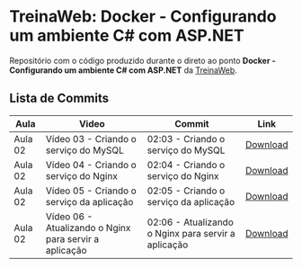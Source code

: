 # TreinaWeb: Docker - Configurando um ambiente C# com ASP.NET

Repositório com o código produzido durante o direto ao ponto **Docker - Configurando um ambiente C# com ASP.NET** da [TreinaWeb](https://www.treinaweb.com.br/).

## Lista de Commits

| Aula    | Video                                                  | Commit                                              | Link                                                                                                                                               |
| ------- | ------------------------------------------------------ | --------------------------------------------------- | -------------------------------------------------------------------------------------------------------------------------------------------------- |
| Aula 02 | Vídeo 03 - Criando o serviço do MySQL                  | 02:03 - Criando o serviço do MySQL                  | [Download](https://github.com/treinaweb/treinaweb-docker-configurando-ambiente-csharp-aspnet/archive/4a746fca58425fe855ad535e6f009f3343cc13f9.zip) |
| Aula 02 | Vídeo 04 - Criando o serviço do Nginx                  | 02:04 - Criando o serviço do Nginx                  | [Download](https://github.com/treinaweb/treinaweb-docker-configurando-ambiente-csharp-aspnet/archive/196795c3bba26e195f37e456636a224d03fe619f.zip) |
| Aula 02 | Vídeo 05 - Criando o serviço da aplicação              | 02:05 - Criando o serviço da aplicação              | [Download](https://github.com/treinaweb/treinaweb-docker-configurando-ambiente-csharp-aspnet/archive/66d714bc1696a904105bb3ed6a3fc7652581ec48.zip) |
| Aula 02 | Vídeo 06 - Atualizando o Nginx para servir a aplicação | 02:06 - Atualizando o Nginx para servir a aplicação | [Download](https://github.com/treinaweb/treinaweb-docker-configurando-ambiente-csharp-aspnet/archive/c929443f14a568b39af8242bb05f434abb0c10ef.zip) |
